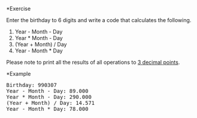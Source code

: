 *Exercise

Enter the birthday to 6 digits and write a code that calculates the following.

1) Year - Month - Day
2) Year * Month - Day
3) (Year + Month) / Day
4) Year - Month * Day

Please note to print all the results of all operations to <ins> 3 decimal points</ins>.

*Example
<pre>
Birthday: 990307
Year - Month - Day: 89.000
Year * Month - Day: 290.000
(Year + Month) / Day: 14.571
Year - Month * Day: 78.000
</pre>